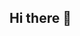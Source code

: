 ## Hi there 👋

<!--
**Cwright-2/cwright-2** is a ✨ _special_ ✨ repository because its `README.md` (this file) appears on your GitHub profile.


- Hi, I’m Christopher Wright
- I’m interested in the sport of American Football (NFL)
- I’m currently learning Korean
- I'm originally from Oahu Hawaii
- I'm a JUNIOR in Electrical Engineering 
- I chose my major because I thought it would be cool to one day build autnomous robots when I was younger 
- A fun fact about me is:  I'm 5"11 and 3/4
- What do I want to learn from EE 205?  I want to learn how to properly use the command line, use virtual machines, and how to code C and C+
- A book or movie I'd recommend is:  I would recommend watching Wicked the Movie that came out in November 



====
